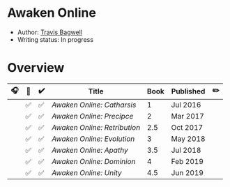 # Awaken Online

- Author: [Travis Bagwell](../../../authors.md#travis-bagwell)
- Writing status: In progress

# Overview

| 🎧 | 📱 | ✔️ | Title | Book | Published | ✏️ |
| - | - | - | - | - | - | - |
| | ✅ | ✅ | _Awaken Online: Catharsis_ | 1 | Jul 2016 | |
| | ✅ | ✅ | _Awaken Online: Precipce_ | 2 | Mar 2017 | |
| | ✅ | ✅ | _Awaken Online: Retribution_ | 2.5 | Oct 2017 | |
| | ✅ | ✅ | _Awaken Online: Evolution_ | 3 | May 2018 | |
| | ✅ | ✅ | _Awaken Online: Apathy_ | 3.5 | Jul 2018 | |
| | ✅ | ✅ | _Awaken Online: Dominion_ | 4 | Feb 2019 | |
| | ✅ | ✅ | _Awaken Online: Unity_ | 4.5 | Jun 2019 | |
